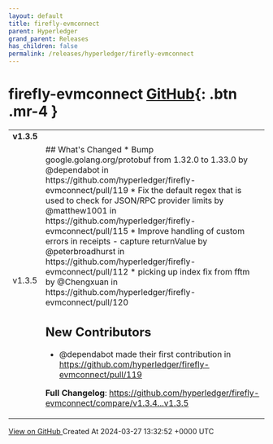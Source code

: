 ```yaml
---
layout: default
title: firefly-evmconnect
parent: Hyperledger
grand_parent: Releases
has_children: false
permalink: /releases/hyperledger/firefly-evmconnect
---
```


# firefly-evmconnect <span class="fs-3 right-align">[GitHub](https://github.com/hyperledger/firefly-evmconnect){: .btn .mr-4 }</span>


<div>
    <table>
        <tr>
            <td colspan="2">
                <b>
                    v1.3.5
                </b>
            </td>
        </tr>
        <tr>
            <td>
                <span class="chip">
                    v1.3.5
                </span>
            </td>
            <td>
                ## What's Changed
* Bump google.golang.org/protobuf from 1.32.0 to 1.33.0 by @dependabot in https://github.com/hyperledger/firefly-evmconnect/pull/119
* Fix the default regex that is used to check for JSON/RPC provider limits by @matthew1001 in https://github.com/hyperledger/firefly-evmconnect/pull/115
* Improve handling of custom errors in receipts - capture returnValue by @peterbroadhurst in https://github.com/hyperledger/firefly-evmconnect/pull/112
* picking up index fix from fftm by @Chengxuan in https://github.com/hyperledger/firefly-evmconnect/pull/120

## New Contributors
* @dependabot made their first contribution in https://github.com/hyperledger/firefly-evmconnect/pull/119

**Full Changelog**: https://github.com/hyperledger/firefly-evmconnect/compare/v1.3.4...v1.3.5
            </td>
        </tr>
    </table>
    <a href="https://github.com/hyperledger/firefly-evmconnect/releases/tag/v1.3.5" class=".btn">
        View on GitHub
    </a>
    <span class="right-align">
        Created At 2024-03-27 13:32:52 +0000 UTC
    </span>
</div>

